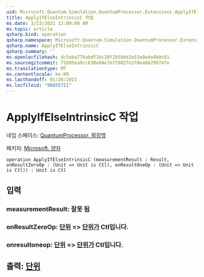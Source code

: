 ```yaml
---
uid: Microsoft.Quantum.Simulation.QuantumProcessor.Extensions.ApplyIfElseIntrinsicC
title: ApplyIfElseIntrinsicC 작업
ms.date: 1/23/2021 12:00:00 AM
ms.topic: article
qsharp.kind: operation
qsharp.namespace: Microsoft.Quantum.Simulation.QuantumProcessor.Extensions
qsharp.name: ApplyIfElseIntrinsicC
qsharp.summary: ''
ms.openlocfilehash: dc5eba77babdf16c20f2b5b0e3a53a9ade4b0c61
ms.sourcegitcommit: 71605ea9cc630e84e7ef29027e1f0ea06299747e
ms.translationtype: MT
ms.contentlocale: ko-KR
ms.lasthandoff: 01/26/2021
ms.locfileid: "98855711"
---
```

# <a name="applyifelseintrinsicc-operation"></a>ApplyIfElseIntrinsicC 작업

네임 스페이스: [QuantumProcessor. 확장명](xref:Microsoft.Quantum.Simulation.QuantumProcessor.Extensions)

패키지: [Microsoft. 양자](https://nuget.org/packages/Microsoft.Quantum.QSharp.Core)




```qsharp
operation ApplyIfElseIntrinsicC (measurementResult : Result, onResultZeroOp : (Unit => Unit is Ctl), onResultOneOp : (Unit => Unit is Ctl)) : Unit is Ctl
```


## <a name="input"></a>입력

### <a name="measurementresult--__invalidresult__"></a>measurementResult: __잘못 <Result> 됨__




### <a name="onresultzeroop--unit--unit--is-ctl"></a>onResultZeroOp: [단위](xref:microsoft.quantum.lang-ref.unit) => [단위가](xref:microsoft.quantum.lang-ref.unit)  Ctl입니다.




### <a name="onresultoneop--unit--unit--is-ctl"></a>onresultoneop: [단위](xref:microsoft.quantum.lang-ref.unit) => [단위가](xref:microsoft.quantum.lang-ref.unit)  Ctl입니다.





## <a name="output--unit"></a>출력: [단위](xref:microsoft.quantum.lang-ref.unit)

